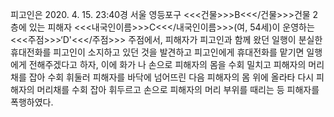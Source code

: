 피고인은 2020. 4. 15. 23:40경 서울 영등포구 <<<건물>>>B<<</건물>>>건물 2층에 있는 피해자 <<<내국인이름>>>C<<</내국인이름>>>(여, 54세)이 운영하는 <<<주점>>>‘D'<<</주점>>> 주점에서, 피해자가 피고인과 함께 왔던 일행이 분실한 휴대전화를 피고인이 소지하고 있던 것을 발견하고 피고인에게 휴대전화를 맡기면 일행에게 전해주겠다고 하자, 이에 화가 나 손으로 피해자의 몸을 수회 밀치고 피해자의 머리채를 잡아 수회 휘둘러 피해자를 바닥에 넘어뜨린 다음 피해자의 몸 위에 올라타 다시 피해자의 머리채를 수회 잡아 휘두르고 손으로 피해자의 머리 부위를 때리는 등 피해자를 폭행하였다.